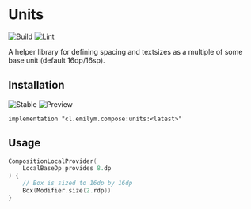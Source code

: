 # Units
[![Build](https://github.com/ComposeComponents/Units/actions/workflows/build.yml/badge.svg)](https://github.com/ComposeComponents/Units/actions/workflows/build.yml)
[![Lint](https://github.com/ComposeComponents/Units/actions/workflows/lint.yml/badge.svg)](https://github.com/ComposeComponents/Units/actions/workflows/lint.yml)

A helper library for defining spacing and textsizes as a multiple of some base unit (default 16dp/16sp).

## Installation
![Stable](https://img.shields.io/github/v/release/ComposeComponents/Units?label=Stable)
![Preview](https://img.shields.io/github/v/release/ComposeComponents/Units?label=Preview&include_prereleases)

```
implementation "cl.emilym.compose:units:<latest>"
```

## Usage
```kotlin
CompositionLocalProvider(
    LocalBaseDp provides 8.dp
) {
    // Box is sized to 16dp by 16dp
    Box(Modifier.size(2.rdp))
}
```
